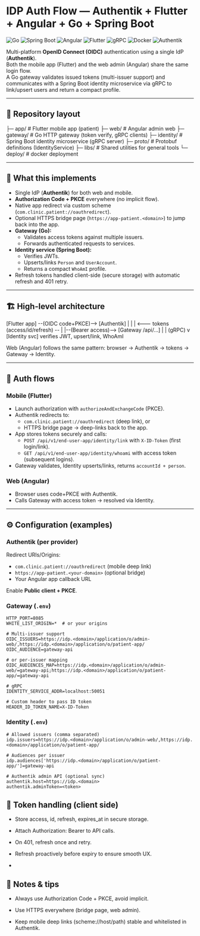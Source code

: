 # IDP Auth Flow — Authentik + Flutter + Angular + Go + Spring Boot

![Go](https://img.shields.io/badge/Go-00ADD8?logo=go&logoColor=white&style=for-the-badge)
![Spring Boot](https://img.shields.io/badge/Spring%20Boot-6DB33F?logo=springboot&logoColor=white&style=for-the-badge)
![Angular](https://img.shields.io/badge/Angular-DD0031?logo=angular&logoColor=white&style=for-the-badge)
![Flutter](https://img.shields.io/badge/Flutter-02569B?logo=flutter&logoColor=white&style=for-the-badge)
![gRPC](https://img.shields.io/badge/gRPC-4A154B?logo=grpc&logoColor=white&style=for-the-badge)
![Docker](https://img.shields.io/badge/Docker-2496ED?logo=docker&logoColor=white&style=for-the-badge)
![Authentik](https://img.shields.io/badge/Authentik-4A90E2?logo=openid&logoColor=white&style=for-the-badge)


Multi-platform **OpenID Connect (OIDC)** authentication using a single IdP (**Authentik**).  
Both the mobile app (Flutter) and the web admin (Angular) share the same login flow.  
A Go gateway validates issued tokens (multi-issuer support) and communicates with a Spring Boot identity microservice via gRPC to link/upsert users and return a compact profile.

---

## 📂 Repository layout

├─ app/ # Flutter mobile app (patient)
├─ web/ # Angular admin web
├─ gateway/ # Go HTTP gateway (token verify, gRPC clients)
├─ identity/ # Spring Boot identity microservice (gRPC server)
├─ proto/ # Protobuf definitions (IdentityService)
├─ libs/ # Shared utilities for general tools
└─ deploy/ # docker deployment


---

## 🔐 What this implements

- Single IdP (**Authentik**) for both web and mobile.
- **Authorization Code + PKCE** everywhere (no implicit flow).
- Native app redirect via custom scheme (`com.clinic.patient://oauthredirect`).
- Optional HTTPS bridge page (`https://app-patient.<domain>`) to jump back into the app.
- **Gateway (Go):**
  - Validates access tokens against multiple issuers.
  - Forwards authenticated requests to services.
- **Identity service (Spring Boot):**
  - Verifies JWTs.
  - Upserts/links `Person` and `UserAccount`.
  - Returns a compact `WhoAmI` profile.
- Refresh tokens handled client-side (secure storage) with automatic refresh and 401 retry.

---

## 🏗️ High-level architecture
[Flutter app] --(OIDC code+PKCE)--> [Authentik]
| |
| <--- tokens (access/id/refresh) --
|
|--(Bearer access)--> [Gateway /api/...]
|
| (gRPC)
v
[Identity svc]
verifies JWT,
upsert/link, WhoAmI


Web (Angular) follows the same pattern: browser → Authentik → tokens → Gateway → Identity.

---

## 📱 Auth flows

### Mobile (Flutter)
- Launch authorization with `authorizeAndExchangeCode` (PKCE).
- Authentik redirects to:
  - `com.clinic.patient://oauthredirect` (deep link), or  
  - HTTPS bridge page → deep-links back to the app.
- App stores tokens securely and calls:
  - `POST /api/v1/end-user-app/identity/link` with `X-ID-Token` (first login/link).
  - `GET /api/v1/end-user-app/identity/whoami` with access token (subsequent logins).
- Gateway validates, Identity upserts/links, returns `accountId + person`.

### Web (Angular)
- Browser uses code+PKCE with Authentik.
- Calls Gateway with access token → resolved via Identity.

---

## ⚙️ Configuration (examples)

### Authentik (per provider)
Redirect URIs/Origins:
- `com.clinic.patient://oauthredirect` (mobile deep link)
- `https://app-patient.<your-domain>` (optional bridge)
- Your Angular app callback URL  

Enable **Public client + PKCE**.

### Gateway (`.env`)
```env
HTTP_PORT=8085
WHITE_LIST_ORIGIN=*  # or your origins

# Multi-issuer support
OIDC_ISSUERS=https://idp.<domain>/application/o/admin-web/,https://idp.<domain>/application/o/patient-app/
OIDC_AUDIENCE=gateway-api

# or per-issuer mapping
OIDC_AUDIENCES_MAP=https://idp.<domain>/application/o/admin-web/=gateway-api;https://idp.<domain>/application/o/patient-app/=gateway-api

# gRPC
IDENTITY_SERVICE_ADDR=localhost:50051

# Custom header to pass ID token
HEADER_ID_TOKEN_NAME=X-ID-Token
```
### Identity (`.env`)
```
# Allowed issuers (comma separated)
idp.issuers=https://idp.<domain>/application/o/admin-web/,https://idp.<domain>/application/o/patient-app/

# Audiences per issuer
idp.audiences['https://idp.<domain>/application/o/patient-app/']=gateway-api

# Authentik admin API (optional sync)
authentik.host=https://idp.<domain>
authentik.adminToken=<token>
```

## 🔑 Token handling (client side)
- Store access, id, refresh, expires_at in secure storage.

- Attach Authorization: Bearer <access> to API calls.

- On 401, refresh once and retry.

- Refresh proactively before expiry to ensure smooth UX.
- 
## 📌 Notes & tips
- Always use Authorization Code + PKCE, avoid implicit.

- Use HTTPS everywhere (bridge page, web admin).

- Keep mobile deep links (scheme://host/path) stable and whitelisted in Authentik.